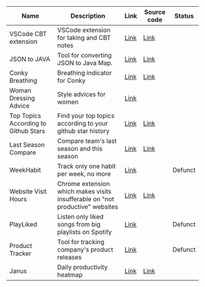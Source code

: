 | Name                                 | Description                                                  | Link                                                         | Source code                                                  | Status  |
| ------------------------------------ | ------------------------------------------------------------ | ------------------------------------------------------------ | ------------------------------------------------------------ | ------- |
| VSCode CBT extension                 | VSCode extension for taking and CBT notes                    | [Link](https://marketplace.visualstudio.com/items?itemName=nurgasemetey.vscode-cbt) | [Link](https://github.com/nurgasemetey/vscode-cbt)           |         |
| JSON to JAVA                         | Tool for converting JSON to Java Map.                        | [Link](https://nurgasemetey.com/json-to-java)                | [Link](https://github.com/nurgasemetey/json-to-java)         |         |
| Conky Breathing                      | Breathing indicator for Conky                                | [Link](https://github.com/nurgasemetey/conky-breathing)      | [Link](https://github.com/nurgasemetey/conky-breathing)      |         |
| Woman Dressing Advice                | Style advices for women                                      | [Link](https://play.google.com/store/apps/details?id=com.nurgasemetey.styleapp) |                                                              |         |
| Top Topics According to Github Stars | Find your top topics according to your github star history   | [Link](https://top-topics-by-github-stars.netlify.app)       | [Link](https://github.com/nurgasemetey/top-topics-by-github-stars) |         |
| Last Season Compare                  | Compare team's last season and this season                   | [Link](https://compare-last-season.netlify.app/)             | [Link](https://github.com/nurgasemetey/compare-last-season)  |         |
| WeekHabit                            | Track only one habit per week, no more                       | [Link](https://weekhabit.paraboly.com)                       |                                                              | Defunct |
| Website Visit Hours                  | Chrome extension which makes visits insufferable on "not productive" websites | [Link](https://chrome.google.com/webstore/detail/websitevisithours/adcgbpkopailjabdjcfieknjjgcanhnd) | [Link](https://github.com/nurgasemetey/WebsiteVisitHours)    |         |
| PlayLiked                            | Listen only liked songs from big playlists on Spotify        | [Link](https://playliked.paraboly.com)                       |                                                              | Defunct |
| Product Tracker                      | Tool for tracking company's product releases                 | [Link](https://producttracker.paraboly.com)                  |                                                              | Defunct |
| Janus                                | Daily productivity heatmap                                   | [Link](https://www.nurgasemetey.com/janus/)                  | [Link](https://github.com/nurgasemetey/janus)                |         |

